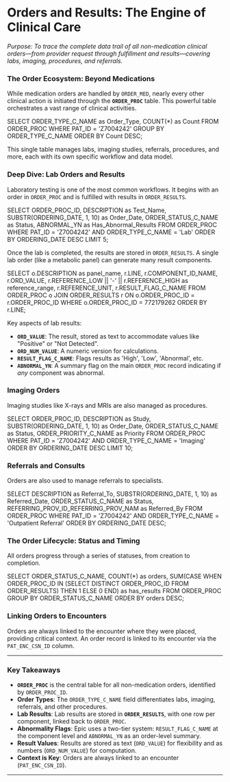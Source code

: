 # Orders and Results: The Engine of Clinical Care

*Purpose: To trace the complete data trail of all non-medication clinical orders—from provider request through fulfillment and results—covering labs, imaging, procedures, and referrals.*

### The Order Ecosystem: Beyond Medications

While medication orders are handled by `ORDER_MED`, nearly every other clinical action is initiated through the **`ORDER_PROC`** table. This powerful table orchestrates a vast range of clinical activities.

<example-query description="View the different types of non-medication orders">
SELECT 
    ORDER_TYPE_C_NAME as Order_Type,
    COUNT(*) as Count
FROM ORDER_PROC
WHERE PAT_ID = 'Z7004242'
GROUP BY ORDER_TYPE_C_NAME
ORDER BY Count DESC;
</example-query>

This single table manages labs, imaging studies, referrals, procedures, and more, each with its own specific workflow and data model.

### Deep Dive: Lab Orders and Results

Laboratory testing is one of the most common workflows. It begins with an order in `ORDER_PROC` and is fulfilled with results in `ORDER_RESULTS`.

<example-query description="Examine a lab order and its status">
SELECT 
    ORDER_PROC_ID,
    DESCRIPTION as Test_Name,
    SUBSTR(ORDERING_DATE, 1, 10) as Order_Date,
    ORDER_STATUS_C_NAME as Status,
    ABNORMAL_YN as Has_Abnormal_Results
FROM ORDER_PROC
WHERE PAT_ID = 'Z7004242'
  AND ORDER_TYPE_C_NAME = 'Lab'
ORDER BY ORDERING_DATE DESC
LIMIT 5;
</example-query>

Once the lab is completed, the results are stored in `ORDER_RESULTS`. A single lab order (like a metabolic panel) can generate many result components.

<example-query description="Examine a complete metabolic panel with all its result components">
SELECT 
    o.DESCRIPTION as panel_name,
    r.LINE,
    r.COMPONENT_ID_NAME,
    r.ORD_VALUE,
    r.REFERENCE_LOW || '-' || r.REFERENCE_HIGH as reference_range,
    r.REFERENCE_UNIT,
    r.RESULT_FLAG_C_NAME
FROM ORDER_PROC o
JOIN ORDER_RESULTS r ON o.ORDER_PROC_ID = r.ORDER_PROC_ID
WHERE o.ORDER_PROC_ID = 772179262
ORDER BY r.LINE;
</example-query>

Key aspects of lab results:
- **`ORD_VALUE`**: The result, stored as text to accommodate values like "Positive" or "Not Detected".
- **`ORD_NUM_VALUE`**: A numeric version for calculations.
- **`RESULT_FLAG_C_NAME`**: Flags results as 'High', 'Low', 'Abnormal', etc.
- **`ABNORMAL_YN`**: A summary flag on the main `ORDER_PROC` record indicating if *any* component was abnormal.

### Imaging Orders

Imaging studies like X-rays and MRIs are also managed as procedures.

<example-query description="View imaging orders and their status">
SELECT 
    ORDER_PROC_ID,
    DESCRIPTION as Study,
    SUBSTR(ORDERING_DATE, 1, 10) as Order_Date,
    ORDER_STATUS_C_NAME as Status,
    ORDER_PRIORITY_C_NAME as Priority
FROM ORDER_PROC
WHERE PAT_ID = 'Z7004242'
  AND ORDER_TYPE_C_NAME = 'Imaging'
ORDER BY ORDERING_DATE DESC
LIMIT 10;
</example-query>

### Referrals and Consults

Orders are also used to manage referrals to specialists.

<example-query description="Track referrals to specialists">
SELECT 
    DESCRIPTION as Referral_To,
    SUBSTR(ORDERING_DATE, 1, 10) as Referred_Date,
    ORDER_STATUS_C_NAME as Status,
    REFERRING_PROV_ID_REFERRING_PROV_NAM as Referred_By
FROM ORDER_PROC
WHERE PAT_ID = 'Z7004242'
  AND ORDER_TYPE_C_NAME = 'Outpatient Referral'
ORDER BY ORDERING_DATE DESC;
</example-query>

### The Order Lifecycle: Status and Timing

All orders progress through a series of statuses, from creation to completion.

<example-query description="Analyze order status distribution">
SELECT 
    ORDER_STATUS_C_NAME,
    COUNT(*) as orders,
    SUM(CASE WHEN ORDER_PROC_ID IN (SELECT DISTINCT ORDER_PROC_ID FROM ORDER_RESULTS) 
             THEN 1 ELSE 0 END) as has_results
FROM ORDER_PROC
GROUP BY ORDER_STATUS_C_NAME
ORDER BY orders DESC;
</example-query>

### Linking Orders to Encounters

Orders are always linked to the encounter where they were placed, providing critical context. An order record is linked to its encounter via the `PAT_ENC_CSN_ID` column.

---

### Key Takeaways

- **`ORDER_PROC`** is the central table for all non-medication orders, identified by `ORDER_PROC_ID`.
- **Order Types**: The `ORDER_TYPE_C_NAME` field differentiates labs, imaging, referrals, and other procedures.
- **Lab Results**: Lab results are stored in **`ORDER_RESULTS`**, with one row per component, linked back to `ORDER_PROC`.
- **Abnormality Flags**: Epic uses a two-tier system: `RESULT_FLAG_C_NAME` at the component level and `ABNORMAL_YN` as an order-level summary.
- **Result Values**: Results are stored as text (`ORD_VALUE`) for flexibility and as numbers (`ORD_NUM_VALUE`) for computation.
- **Context is Key**: Orders are always linked to an encounter (`PAT_ENC_CSN_ID`).

---
